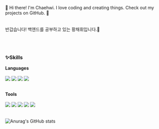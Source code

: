 

👋 Hi there! I'm Chaehwi. I love coding and creating things. Check out my projects on GitHub. 🚀
<br>
<br>
<br>
반갑습니다! 백엔드를 공부하고 있는 황채휘입니다.🌱

<!--
**chaehwi/chaehwi** is a ✨ _special_ ✨ repository because its `README.md` (this file) appears on your GitHub profile.

Here are some ideas to get you started:

- 🔭 I’m currently working on ...
- 🌱 I’m currently learning ...
- 👯 I’m looking to collaborate on ...
- 🤔 I’m looking for help with ...
- 💬 Ask me about ...
- 📫 How to reach me: ...
- 😄 Pronouns: ...
- ⚡ Fun fact: ...
-->

<br>
<br>



### ✨Skills

<b>Languages</b> <br>
<br>
<img src="https://img.shields.io/badge/Java-007396?style=flat-square&logo=java&logoColor=white"/>
<img src="https://img.shields.io/badge/Javascript-F7DF1E?style=flat-square&logo=javascript&logoColor=white"/>
<img src="https://img.shields.io/badge/HTML5-E34F26?style=flat-square&logo=html5&logoColor=white"/>
<img src="https://img.shields.io/badge/CSS3-1572B6?style=flat-square&logo=css3&logoColor=white"/>
<br>


<br><b>Tools</b> <br>
<br>
<img src="https://img.shields.io/badge/GitHub-181717?style=flat-square&logo=github&logoColor=white"/>
<img src="https://img.shields.io/badge/Eclipse-525C86?style=flat-square&logo=eclipseide&logoColor=white"/>
<img src="https://img.shields.io/badge/Spring-6DB33F?style=flat-square&logo=spring&logoColor=white"/>
<img src="https://img.shields.io/badge/MySQL-4479A1?style=flat-square&logo=mysql&logoColor=white"/>
<img src="https://img.shields.io/badge/Jquery-0769AD?style=flat-square&logo=jquery&logoColor=white"/>
<br>
<br>
<br>
![Anurag's GitHub stats](https://github-readme-stats.vercel.app/api?username=chaehwi&show_icons=true&theme=vue)
